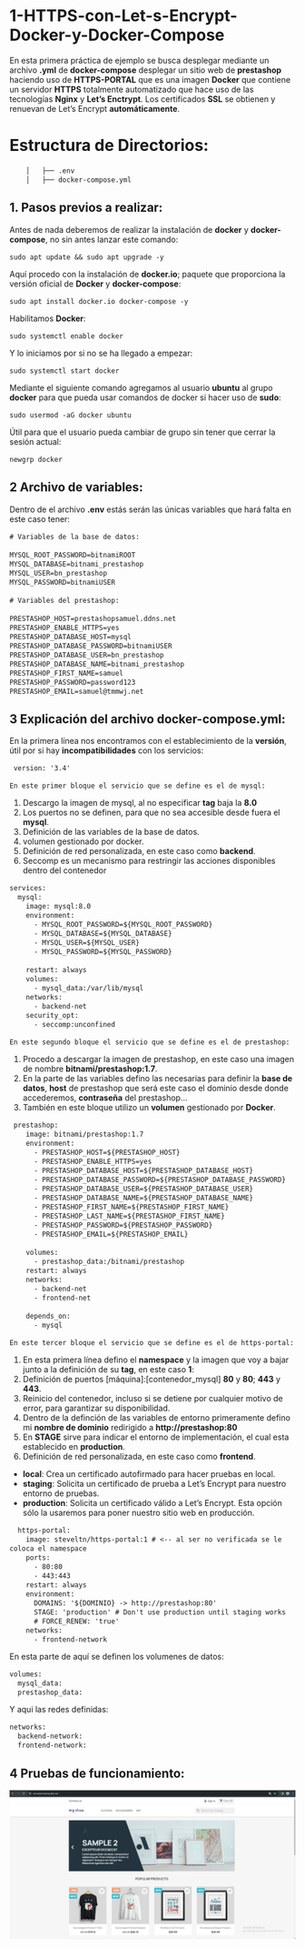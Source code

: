 # 1-HTTPS-con-Let-s-Encrypt-Docker-y-Docker-Compose

En esta primera práctica de ejemplo se busca desplegar mediante un archivo **.yml** de **docker-compose** desplegar un sitio web de **prestashop** haciendo uso de **HTTPS-PORTAL** que es una imagen **Docker** que contiene un servidor **HTTPS** totalmente automatizado que hace uso de las tecnologías **Nginx** y **Let’s Enctrypt**. Los certificados **SSL** se obtienen y renuevan de Let’s Encrypt **automáticamente**.

 # Estructura de Directorios:

```
    │   ├── .env
    │   ├── docker-compose.yml

```

## 1. Pasos previos a realizar:

Antes de nada deberemos de realizar la instalación de **docker** y **docker-compose**, no sin antes lanzar este comando:

```
sudo apt update && sudo apt upgrade -y
```
Aquí procedo con la instalación de **docker.io**; paquete que proporciona la versión oficial de **Docker** y **docker-compose**:

```
sudo apt install docker.io docker-compose -y
```
Habilitamos **Docker**:
```
sudo systemctl enable docker
```
Y lo iniciamos por si no se ha llegado a empezar:

```
sudo systemctl start docker
```
Mediante el siguiente comando agregamos al usuario **ubuntu** al grupo **docker** para que pueda usar comandos de docker si hacer uso de **sudo**:

```
sudo usermod -aG docker ubuntu
```
Útil para que el usuario pueda cambiar de grupo sin tener que cerrar la sesión actual:

```
newgrp docker
```
 ## 2 Archivo de variables:

 Dentro de el archivo **.env** estás serán las únicas variables que hará falta en este caso tener:
 
```
# Variables de la base de datos:

MYSQL_ROOT_PASSWORD=bitnamiROOT
MYSQL_DATABASE=bitnami_prestashop
MYSQL_USER=bn_prestashop
MYSQL_PASSWORD=bitnamiUSER

# Variables del prestashop:

PRESTASHOP_HOST=prestashopsamuel.ddns.net
PRESTASHOP_ENABLE_HTTPS=yes
PRESTASHOP_DATABASE_HOST=mysql
PRESTASHOP_DATABASE_PASSWORD=bitnamiUSER
PRESTASHOP_DATABASE_USER=bn_prestashop
PRESTASHOP_DATABASE_NAME=bitnami_prestashop
PRESTASHOP_FIRST_NAME=samuel
PRESTASHOP_PASSWORD=password123
PRESTASHOP_EMAIL=samuel@tmmwj.net

```
 ## 3 Explicación del archivo docker-compose.yml:

En la primera línea nos encontramos con el establecimiento de la **versión**, útil por si hay **incompatibilidades** con los servicios:

```
 version: '3.4'
```
`En este primer bloque el servicio que se define es el de mysql:`

1. Descargo la imagen de mysql, al no especificar **tag** baja la **8.0**
2. Los puertos no se definen, para que no sea accesible desde fuera el **mysql**.
4. Definición de las variables de la base de datos.
5. volumen gestionado por docker.
6. Definición de red personalizada, en este caso como **backend**.
7. Seccomp es un mecanismo para restringir las acciones disponibles dentro del contenedor 
   
```
services:
  mysql:
    image: mysql:8.0
    environment:
      - MYSQL_ROOT_PASSWORD=${MYSQL_ROOT_PASSWORD}
      - MYSQL_DATABASE=${MYSQL_DATABASE}
      - MYSQL_USER=${MYSQL_USER}
      - MYSQL_PASSWORD=${MYSQL_PASSWORD}

    restart: always
    volumes:
      - mysql_data:/var/lib/mysql
    networks:
      - backend-net
    security_opt:
      - seccomp:unconfined
```

`En este segundo bloque el servicio que se define es el de prestashop:`

1. Procedo a descargar la imagen de prestashop, en este caso una imagen de nombre **bitnami/prestashop:1.7**.
2. En la parte de las variables defino las necesarias para definir la **base de datos**, **host** de prestashop que será este caso el dominio desde donde accederemos, **contraseña** del prestashop...
3. También en este bloque utilizo un **volumen** gestionado por **Docker**.

```
 prestashop:
    image: bitnami/prestashop:1.7 
    environment:
      - PRESTASHOP_HOST=${PRESTASHOP_HOST}
      - PRESTASHOP_ENABLE_HTTPS=yes
      - PRESTASHOP_DATABASE_HOST=${PRESTASHOP_DATABASE_HOST}
      - PRESTASHOP_DATABASE_PASSWORD=${PRESTASHOP_DATABASE_PASSWORD}
      - PRESTASHOP_DATABASE_USER=${PRESTASHOP_DATABASE_USER}
      - PRESTASHOP_DATABASE_NAME=${PRESTASHOP_DATABASE_NAME}
      - PRESTASHOP_FIRST_NAME=${PRESTASHOP_FIRST_NAME}
      - PRESTASHOP_LAST_NAME=${PRESTASHOP_FIRST_NAME}
      - PRESTASHOP_PASSWORD=${PRESTASHOP_PASSWORD}
      - PRESTASHOP_EMAIL=${PRESTASHOP_EMAIL}

    volumes:
      - prestashop_data:/bitnami/prestashop
    restart: always
    networks:
      - backend-net
      - frontend-net

    depends_on:
      - mysql
```
`En este tercer bloque el servicio que se define es el de https-portal:`

1. En esta primera línea defino el **namespace** y la imagen que voy a bajar junto a la definición de su **tag**, en este caso **1**:
2. Definición de puertos [máquina]:[contenedor_mysql] **80** y **80**; **443** y **443**.
3. Reinicio del contenedor, incluso si se detiene por cualquier motivo de error, para garantizar su disponibilidad.
4. Dentro de la definción de las variables de entorno primeramente defino mi **nombre de dominio** redirigido a **http://prestashop:80**
5. En **STAGE** sirve para indicar el entorno de implementación, el cual esta establecido en **production**.
6. Definición de red personalizada, en este caso como **frontend**.

- **local**: Crea un certificado autofirmado para hacer pruebas en local.
- **staging**: Solicita un certificado de prueba a Let’s Encrypt para nuestro entorno de pruebas.
- **production**: Solicita un certificado válido a Let’s Encrypt. Esta opción sólo la usaremos para poner nuestro sitio web en producción.
   
```
  https-portal:
    image: steveltn/https-portal:1 # <-- al ser no verificada se le coloca el namespace
    ports:
      - 80:80
      - 443:443
    restart: always
    environment:
      DOMAINS: '${DOMINIO} -> http://prestashop:80'
      STAGE: 'production' # Don't use production until staging works
      # FORCE_RENEW: 'true'
    networks:
      - frontend-network
```

En esta parte de aquí se definen los volumenes de datos:

```
volumes:
  mysql_data:
  prestashop_data:
```

Y aqui las redes definidas:
```
networks: 
  backend-network:
  frontend-network:
```
 ## 4 Pruebas de funcionamiento:
 
![](images/accesoaprestashopporeldominio.png)

 
